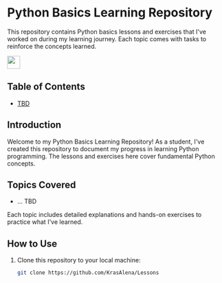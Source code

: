 # Python Basics Learning Repository

This repository contains Python basics lessons and exercises that I've worked on during my learning journey. Each topic comes with tasks to reinforce the concepts learned.

<img src="https://giphy.com/stickers/devrock-python-django-edr-LMt9638dO8dftAjtco" width="30px">


## Table of Contents

- [TBD](#introduction)

## Introduction

Welcome to my Python Basics Learning Repository! As a student, I've created this repository to document my progress in learning Python programming. The lessons and exercises here cover fundamental Python concepts.

## Topics Covered

- ... TBD

Each topic includes detailed explanations and hands-on exercises to practice what I've learned.

## How to Use

1. Clone this repository to your local machine:

   ```bash
   git clone https://github.com/KrasAlena/Lessons
